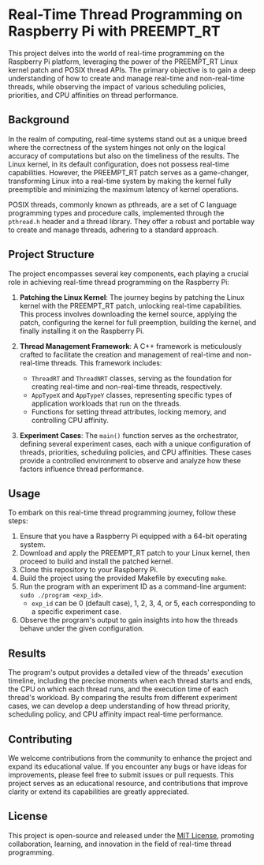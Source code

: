 # Real-Time Thread Programming on Raspberry Pi with PREEMPT_RT

This project delves into the world of real-time programming on the Raspberry Pi platform, leveraging the power of the PREEMPT_RT Linux kernel patch and POSIX thread APIs. The primary objective is to gain a deep understanding of how to create and manage real-time and non-real-time threads, while observing the impact of various scheduling policies, priorities, and CPU affinities on thread performance.

## Background

In the realm of computing, real-time systems stand out as a unique breed where the correctness of the system hinges not only on the logical accuracy of computations but also on the timeliness of the results. The Linux kernel, in its default configuration, does not possess real-time capabilities. However, the PREEMPT_RT patch serves as a game-changer, transforming Linux into a real-time system by making the kernel fully preemptible and minimizing the maximum latency of kernel operations.

POSIX threads, commonly known as pthreads, are a set of C language programming types and procedure calls, implemented through the `pthread.h` header and a thread library. They offer a robust and portable way to create and manage threads, adhering to a standard approach.

## Project Structure

The project encompasses several key components, each playing a crucial role in achieving real-time thread programming on the Raspberry Pi:

1. **Patching the Linux Kernel**: The journey begins by patching the Linux kernel with the PREEMPT_RT patch, unlocking real-time capabilities. This process involves downloading the kernel source, applying the patch, configuring the kernel for full preemption, building the kernel, and finally installing it on the Raspberry Pi.

2. **Thread Management Framework**: A C++ framework is meticulously crafted to facilitate the creation and management of real-time and non-real-time threads. This framework includes:
   - `ThreadRT` and `ThreadNRT` classes, serving as the foundation for creating real-time and non-real-time threads, respectively.
   - `AppTypeX` and `AppTypeY` classes, representing specific types of application workloads that run on the threads.
   - Functions for setting thread attributes, locking memory, and controlling CPU affinity.

3. **Experiment Cases**: The `main()` function serves as the orchestrator, defining several experiment cases, each with a unique configuration of threads, priorities, scheduling policies, and CPU affinities. These cases provide a controlled environment to observe and analyze how these factors influence thread performance.

## Usage

To embark on this real-time thread programming journey, follow these steps:

1. Ensure that you have a Raspberry Pi equipped with a 64-bit operating system.
2. Download and apply the PREEMPT_RT patch to your Linux kernel, then proceed to build and install the patched kernel.
3. Clone this repository to your Raspberry Pi.
4. Build the project using the provided Makefile by executing `make`.
5. Run the program with an experiment ID as a command-line argument: `sudo ./program <exp_id>`.
   - `exp_id` can be 0 (default case), 1, 2, 3, 4, or 5, each corresponding to a specific experiment case.
6. Observe the program's output to gain insights into how the threads behave under the given configuration.

## Results

The program's output provides a detailed view of the threads' execution timeline, including the precise moments when each thread starts and ends, the CPU on which each thread runs, and the execution time of each thread's workload. By comparing the results from different experiment cases, we can develop a deep understanding of how thread priority, scheduling policy, and CPU affinity impact real-time performance.

## Contributing

We welcome contributions from the community to enhance the project and expand its educational value. If you encounter any bugs or have ideas for improvements, please feel free to submit issues or pull requests. This project serves as an educational resource, and contributions that improve clarity or extend its capabilities are greatly appreciated.

## License

This project is open-source and released under the [MIT License](LICENSE), promoting collaboration, learning, and innovation in the field of real-time thread programming.
